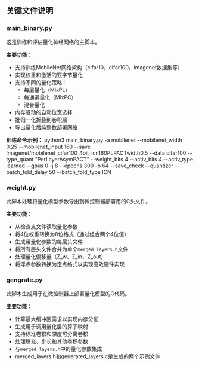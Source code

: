 ## 关键文件说明

### main_binary.py
这是训练和评估量化神经网络的主脚本。

**主要功能：**
- 支持训练MobileNet网络架构（cifar10，cifar100，imagenet数据集等）
- 实现权重和激活的亚字节量化
- 支持不同的量化策略：
  - 每层量化（MixPL）
  - 每通道量化（MixPC）
  - 混合量化
- 内存驱动的自动位宽选择
- 批归一化折叠到卷积层
- 导出量化后纯整数部署网络

**训练命令示例：**
python3 main_binary.py -a mobilenet --mobilenet_width 0.25 --mobilenet_input 160 --save Imagenet/mobilenet_cifar100_4bit_icn160PLPACTwidth0.5 --data cifar100 --type_quant "PerLayerAsymPACT"   --weight_bits 4 --activ_bits 4 --activ_type learned --gpus 0 -j 8 --epochs 300 -b 64 --save_check --quantizer --batch_fold_delay 50 --batch_fold_type ICN

### weight.py
此脚本处理将量化模型参数导出到微控制器部署用的C头文件。

**主要功能：**
- 从检查点文件读取量化参数
- 将4位权重转换为8位格式（通过组合两个4位值）
- 生成带量化参数的每层头文件
- 将所有层头文件合并为单个`merged_layers.h`文件
- 处理量化偏移量（Z_w、Z_in、Z_out）
- 将浮点参数转换为定点格式以实现高效硬件实现

### gengrate.py
此脚本生成用于在微控制器上部署量化模型的C代码。

**主要功能：**
- 计算最大缓冲区需求以实现内存分配
- 生成用于调用量化层的算子映射
- 支持标准卷积和深度可分离卷积
- 处理填充、步长和其他卷积参数
- 与`merged_layers.h`中的量化参数集成
- merged_layers.h和generated_layers.c是生成的两个示例文件
